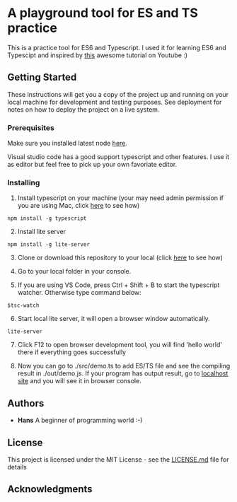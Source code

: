 # A playground tool for ES and TS practice

This is a practice tool for ES6 and Typescript. I used it for learning ES6 and Typescipt and inspired by [this](https://www.youtube.com/playlist?list=PLC3y8-rFHvwhI0V5mE9Vu6Nm-nap8EcjV) awesome tutorial on Youtube :)

## Getting Started

These instructions will get you a copy of the project up and running on your local machine for development and testing purposes. See deployment for notes on how to deploy the project on a live system.

### Prerequisites

Make sure you installed latest node [here](https://nodejs.org/en/).

Visual studio code has a good support typescript and other features. I use it as editor but feel free to pick up your own favoriate editor.

### Installing

1. Install typescript on your machine (your may need admin permission if you are using Mac, click [here](https://support.apple.com/en-us/HT202035) to see how)
```
npm install -g typescript
```

2. Install lite server
```
npm install -g lite-server
```

3. Clone or download this repository to your local (click [here](https://help.github.com/articles/cloning-a-repository/) to see how)

4. Go to your local folder in your console.

5. If you are using VS Code, press Ctrl + Shift + B to start the typescript watcher. Otherwise type command below:
```
$tsc-watch
```

6. Start local lite server, it will open a browser window automatically.
```
lite-server
```

7. Click F12 to open browser development tool, you will find 'hello world' there if everything goes successfully

8. Now you can go to ./src/demo.ts to add ES/TS file and see the compiling result in ./out/demo.js. If your program has output result, go to [localhost site](http://localhost:3000/) and you will see it in browser console.

## Authors

* **Hans** A beginner of programming world :-)

## License

This project is licensed under the MIT License - see the [LICENSE.md](LICENSE.md) file for details

## Acknowledgments

